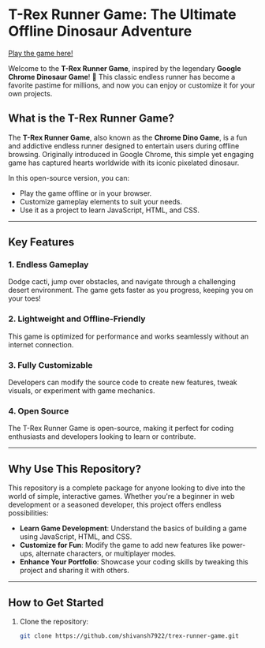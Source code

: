 # T-Rex Runner Game: The Ultimate Offline Dinosaur Adventure  

[Play the game here!](https://dinosaur-game.site/)  

Welcome to the **T-Rex Runner Game**, inspired by the legendary **Google Chrome Dinosaur Game**! 🦖 This classic endless runner has become a favorite pastime for millions, and now you can enjoy or customize it for your own projects.  

## What is the T-Rex Runner Game?  

The **T-Rex Runner Game**, also known as the **Chrome Dino Game**, is a fun and addictive endless runner designed to entertain users during offline browsing. Originally introduced in Google Chrome, this simple yet engaging game has captured hearts worldwide with its iconic pixelated dinosaur.  

In this open-source version, you can:  
- Play the game offline or in your browser.  
- Customize gameplay elements to suit your needs.  
- Use it as a project to learn JavaScript, HTML, and CSS.  

---

## Key Features  

### 1. Endless Gameplay  
Dodge cacti, jump over obstacles, and navigate through a challenging desert environment. The game gets faster as you progress, keeping you on your toes!  

### 2. Lightweight and Offline-Friendly  
This game is optimized for performance and works seamlessly without an internet connection.  

### 3. Fully Customizable  
Developers can modify the source code to create new features, tweak visuals, or experiment with game mechanics.  

### 4. Open Source  
The T-Rex Runner Game is open-source, making it perfect for coding enthusiasts and developers looking to learn or contribute.  

---

## Why Use This Repository?  

This repository is a complete package for anyone looking to dive into the world of simple, interactive games. Whether you're a beginner in web development or a seasoned developer, this project offers endless possibilities:  
- **Learn Game Development**: Understand the basics of building a game using JavaScript, HTML, and CSS.  
- **Customize for Fun**: Modify the game to add new features like power-ups, alternate characters, or multiplayer modes.  
- **Enhance Your Portfolio**: Showcase your coding skills by tweaking this project and sharing it with others.  

---

## How to Get Started  

1. Clone the repository:  
   ```bash  
   git clone https://github.com/shivansh7922/trex-runner-game.git  
